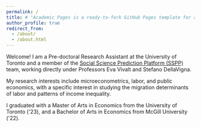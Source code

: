 ```yaml
---
permalink: /
title: # "Academic Pages is a ready-to-fork GitHub Pages template for academic personal websites"
author_profile: true
redirect_from: 
  - /about/
  - /about.html
---
```


Welcome! I am a Pre-doctoral Research Assistant at the University of Toronto and a member of the [Social Science Prediction Platform (SSPP)](https://socialscienceprediction.org/) team, working directly under Professors Eva Vivalt and Stefano DellaVigna. 

My research interests include microeconometrics, labor, and public economics, with a specific interest in studying the migration determinants of labor and patterns of income inequality. 

I graduated with a Master of Arts in Economics from the University of Toronto ('23), and a Bachelor of Arts in Economics from McGill University ('22). 

